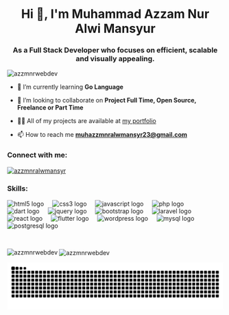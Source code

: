 <h1 align="center">Hi 👋, I'm Muhammad Azzam Nur Alwi Mansyur</h1>
<h3 align="center">As a Full Stack Developer who focuses on efficient, scalable and visually appealing.</h3>

<p align="left"> <img src="https://komarev.com/ghpvc/?username=azzmnrwebdev&label=Profile%20views&color=0e75b6&style=flat" alt="azzmnrwebdev" /> </p>

<!-- - 🔭 I’m currently working on **Jamnation Project Mobile Apps** -->

- 🌱 I’m currently learning **Go Language**

- 👯 I’m looking to collaborate on **Project Full Time, Open Source, Freelance or Part Time**

- 👨‍💻 All of my projects are available at [my portfolio](https://azzmnrdev.com/)

- 📫 How to reach me **muhazzmnralwmansyr23@gmail.com**

<!-- - ⚡ Fun fact **I learn new things to keep growing** -->

<h3 align="left">Connect with me:</h3>
<p align="left">
<a href="https://linkedin.com/in/azzmnralwmansyr" target="blank"><img align="center" src="https://raw.githubusercontent.com/rahuldkjain/github-profile-readme-generator/master/src/images/icons/Social/linked-in-alt.svg" alt="azzmnralwmansyr" height="30px" width="40" /></a>
</p>

<h3 align="left">Skills:</h3>

<!-- <p align="left"> 
  <img src="https://profilinator.rishav.dev/skills-assets/html5-original-wordmark.svg" height="30px" alt="html5 logo" />
  <img width="12" />
  <img src="https://profilinator.rishav.dev/skills-assets/css3-original-wordmark.svg" height="30px" alt="css3 logo" />
  <img width="12" />
  <img src="https://profilinator.rishav.dev/skills-assets/javascript-original.svg" height="30px" alt="javascript logo"  />
  <img width="12" />
  <img src="https://profilinator.rishav.dev/skills-assets/php-original.svg" height="30px" alt="php logo"  />
  <img width="12" />
  <img src="https://profilinator.rishav.dev/skills-assets/dartlang-icon.svg" height="30px" alt="dart logo"  />
  <img width="12" />
  <img src="https://profilinator.rishav.dev/skills-assets/jquery.png" height="30px" alt="jquery logo" />
  <img width="12" />
  <img src="https://profilinator.rishav.dev/skills-assets/bootstrap-plain.svg" height="30px" alt="bootstrap logo"  />
  <img width="12" />
  <img src="https://profilinator.rishav.dev/skills-assets/laravel-plain-wordmark.svg" height="30px" alt="laravel logo"  />
  <img width="12" />
  <img src="https://profilinator.rishav.dev/skills-assets/react-original-wordmark.svg" height="30px" alt="react logo"  />
  <img width="12" />
  <img src="https://profilinator.rishav.dev/skills-assets/flutterio-icon.svg" height="30px" alt="flutter logo"  />
  <img width="12" />
  <img src="https://profilinator.rishav.dev/skills-assets/wordpress.png" height="30px" alt="wordpress logo" />
  <img width="12" />
  <img src="https://profilinator.rishav.dev/skills-assets/mysql-original-wordmark.svg" height="30px" alt="mysql logo"  />
  <img width="12" />
  <img src="https://profilinator.rishav.dev/skills-assets/postgresql-original-wordmark.svg" height="30px" alt="postgresql logo"  />
</p> -->

<p align="left"> 
  <img src="https://cdn.jsdelivr.net/gh/devicons/devicon/icons/html5/html5-original.svg" height="30px" alt="html5 logo" />
  <img width="12" />
  <img src="https://cdn.jsdelivr.net/gh/devicons/devicon/icons/css3/css3-original.svg" height="30px" alt="css3 logo" />
  <img width="12" />
  <img src="https://cdn.jsdelivr.net/gh/devicons/devicon/icons/javascript/javascript-original.svg" height="30px" alt="javascript logo"  />
  <img width="12" />
  <img src="https://cdn.jsdelivr.net/gh/devicons/devicon/icons/php/php-original.svg" height="30px" alt="php logo"  />
  <img width="12" />
  <img src="https://cdn.jsdelivr.net/gh/devicons/devicon/icons/dart/dart-original.svg" height="30px" alt="dart logo"  />
  <img width="12" />
  <img src="https://cdn.jsdelivr.net/gh/devicons/devicon/icons/jquery/jquery-original.svg" height="30px" alt="jquery logo" />
  <img width="12" />
  <img src="https://cdn.jsdelivr.net/gh/devicons/devicon/icons/bootstrap/bootstrap-original.svg" height="30px" alt="bootstrap logo"  />
  <img width="12" />
  <img src="https://cdn.jsdelivr.net/gh/devicons/devicon/icons/laravel/laravel-original.svg" height="30px" alt="laravel logo"  />
  <img width="12" />
  <img src="https://cdn.jsdelivr.net/gh/devicons/devicon/icons/react/react-original.svg" height="30px" alt="react logo"  />
  <img width="12" />
  <img src="https://cdn.jsdelivr.net/gh/devicons/devicon/icons/flutter/flutter-original.svg" height="30px" alt="flutter logo"  />
  <img width="12" />
  <img src="https://cdn.jsdelivr.net/gh/devicons/devicon/icons/wordpress/wordpress-original.svg" height="30px" alt="wordpress logo" />
  <img width="12" />
  <img src="https://cdn.jsdelivr.net/gh/devicons/devicon/icons/mysql/mysql-original.svg" height="30px" alt="mysql logo"  />
  <img width="12" />
  <img src="https://cdn.jsdelivr.net/gh/devicons/devicon/icons/postgresql/postgresql-original.svg" height="30px" alt="postgresql logo"  />
</p>

<p>&nbsp;</p>

<p><img align="left" src="https://github-readme-stats.vercel.app/api/top-langs?username=azzmnrwebdev&show_icons=true&theme=dracula&locale=en&layout=compact" alt="azzmnrwebdev" /></p>

<p>&nbsp;<img align="center" src="https://github-readme-stats.vercel.app/api?username=azzmnrwebdev&show_icons=true&theme=dracula&locale=en" alt="azzmnrwebdev" /></p>

<p><img src="https://raw.githubusercontent.com/azzmnrwebdev/azzmnrwebdev/output/snake.svg" alt="Snake animation" /></p>
